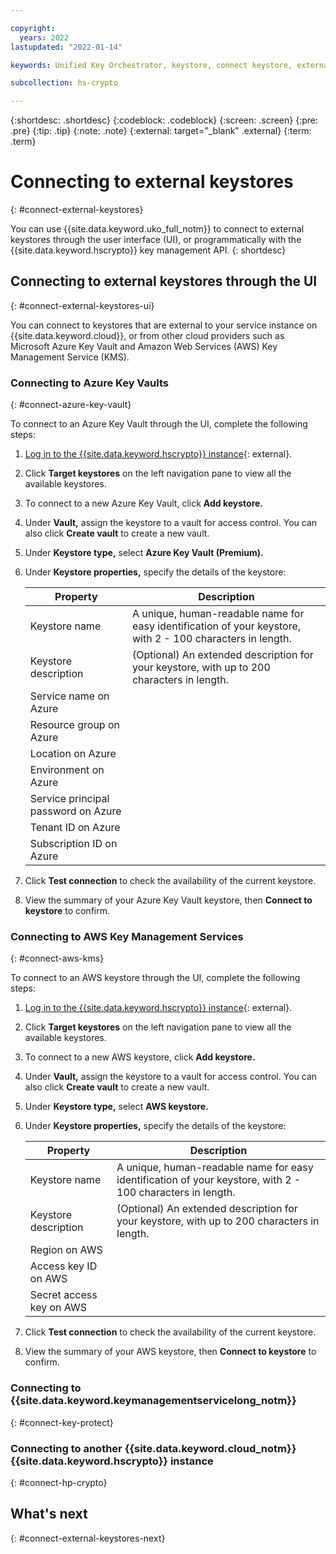 ```yaml
---

copyright:
  years: 2022
lastupdated: "2022-01-14"

keywords: Unified Key Orchestrator, keystore, connect keystore, external keystore

subcollection: hs-crypto

---
```


{:shortdesc: .shortdesc}
{:codeblock: .codeblock}
{:screen: .screen}
{:pre: .pre}
{:tip: .tip}
{:note: .note}
{:external: target="_blank" .external}
{:term: .term}


# Connecting to external keystores
{: #connect-external-keystores}

You can use {{site.data.keyword.uko_full_notm}} to connect to external keystores through the user interface (UI), or programmatically with the {{site.data.keyword.hscrypto}} key management API.
{: shortdesc}

## Connecting to external keystores through the UI
{: #connect-external-keystores-ui}

You can connect to keystores that are external to your service instance on {{site.data.keyword.cloud}}, or from other cloud providers such as Microsoft Azure Key Vault and Amazon Web Services (AWS) Key Management Service (KMS).

### Connecting to Azure Key Vaults
{: #connect-azure-key-vault}

To connect to an Azure Key Vault through the UI, complete the following steps:

1. [Log in to the {{site.data.keyword.hscrypto}} instance](https://cloud.ibm.com/login){: external}.
2. Click **Target keystores** on the left navigation pane to view all the available keystores.
3. To connect to a new Azure Key Vault, click **Add keystore.**
4. Under **Vault,** assign the keystore to a vault for access control. You can also click **Create vault** to create a new vault.
5. Under **Keystore type,** select **Azure Key Vault (Premium).**
6. Under **Keystore properties,** specify the details of the keystore:
   
    |           Property	        |                         Description                       |
    |-----------------------------|-----------------------------------------------------------|
    | Keystore name               | A unique, human-readable name for easy identification of your keystore, with 2 - 100 characters in length. |
    | Keystore description        | (Optional) An extended description for your keystore, with up to 200 characters in length. |
    | Service name on Azure       |                                                           |
    | Resource group on Azure     |                                                           |
    | Location on Azure           |                                                           |
    | Environment on Azure        |                                                           |
    | Service principal password on Azure |                                                   |
    | Tenant ID on Azure          |                                                           |
    | Subscription ID on Azure    |                                                           |

7. Click **Test connection** to check the availability of the current keystore.
8. View the summary of your Azure Key Vault keystore, then **Connect to keystore** to confirm.



### Connecting to AWS Key Management Services
{: #connect-aws-kms}

To connect to an AWS keystore through the UI, complete the following steps:

1. [Log in to the {{site.data.keyword.hscrypto}} instance](https://cloud.ibm.com/login){: external}.
2. Click **Target keystores** on the left navigation pane to view all the available keystores.
3. To connect to a new AWS keystore, click **Add keystore.**
4. Under **Vault,** assign the keystore to a vault for access control. You can also click **Create vault** to create a new vault.
5. Under **Keystore type,** select **AWS keystore.**
6. Under **Keystore properties,** specify the details of the keystore:
   
    |           Property	        |                         Description                       |
    |-----------------------------|-----------------------------------------------------------|
    | Keystore name               | A unique, human-readable name for easy identification of your keystore, with 2 - 100 characters in length. |
    | Keystore description        | (Optional) An extended description for your keystore, with up to 200 characters in length. |
    | Region on AWS               |                                                           |
    | Access key ID on AWS        |                                                           |
    | Secret access key on AWS    |                                                           |

7. Click **Test connection** to check the availability of the current keystore.
8. View the summary of your AWS keystore, then **Connect to keystore** to confirm.



### Connecting to {{site.data.keyword.keymanagementservicelong_notm}} 
{: #connect-key-protect}






### Connecting to another {{site.data.keyword.cloud_notm}} {{site.data.keyword.hscrypto}} instance
{: #connect-hp-crypto}







## What's next
{: #connect-external-keystores-next}


  


